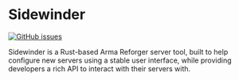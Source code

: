 # Sidewinder

[![GitHub issues](https://img.shields.io/github/issues/hbjydev/sidewinder.svg?logo=github&style=flat-square)](https://github.com/hbjydev/sidewinder/issues)

Sidewinder is a Rust-based Arma Reforger server tool, built to help configure
new servers using a stable user interface, while providing developers a rich
API to interact with their servers with.